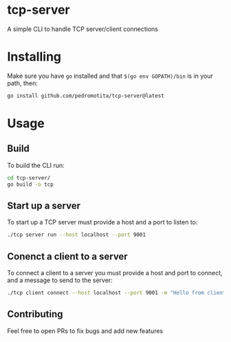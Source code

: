 # tcp-server

A simple CLI to handle TCP server/client connections

# Installing

Make sure you have `go` installed and that `$(go env GOPATH)/bin` is in your path, then:

```sh
go install github.com/pedromotita/tcp-server@latest
```

# Usage

## Build

To build the CLI run:

```sh  
cd tcp-server/
go build -o tcp
```

## Start up a server

To start up a TCP server must provide a host and a port to listen to:

```sh
./tcp server run --host localhost --port 9001
```

## Conenct a client to a server

To connect a client to a server you must provide a host and port to connect, and a message to send to the server:

```sh
./tcp client connect --host localhost --port 9001 -m "Hello from client"
```

## Contributing

Feel free to open PRs to fix bugs and add new features

